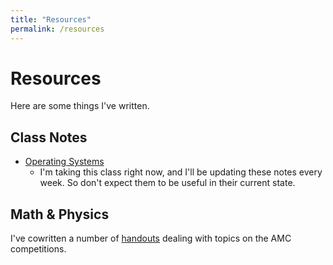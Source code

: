 ```yaml
---
title: "Resources"
permalink: /resources
---
```

# Resources
Here are some things I've written.

## Class Notes
- [Operating Systems](/notes/operatingsystems.md)
  - I'm taking this class right now, and I'll be updating these notes every week. So don't expect them to be useful in their current state.

## Math & Physics
I've cowritten a number of [handouts](https://iowacitymathcircle.org/archives) dealing with topics on the AMC competitions.